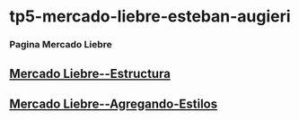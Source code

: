 # tp5-mercado-liebre-esteban-augieri
### Pagina Mercado Liebre 
## [Mercado Liebre--Estructura](https://github.com/estebannahuel/tp5-mercado-liebre-esteban-augieri/tree/MLestructura)
## [Mercado Liebre--Agregando-Estilos](https://github.com/estebannahuel/tp5-mercado-liebre-esteban-augieri/tree/Agregando-Estilos)



